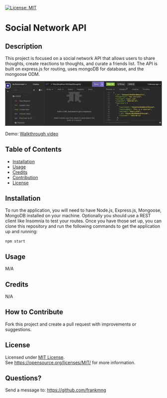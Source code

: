 [![License: MIT](https://img.shields.io/badge/License-MIT-yellow.svg)](https://opensource.org/licenses/MIT)
# Social Network API
## Description
This project is focused on a social network API that allows users to share thoughts, create reactions to thoughts, and curate a friends list. The API is built on express.js for routing, uses mongoDB for database, and the mongoose ODM.

![social-network-api](https://raw.githubusercontent.com/frankmng/Social-Network-API//main/assets/images/social-network-api.png)

Demo: [Walkthrough video](https://drive.google.com/file/d/1f1TbyZTUzpbN72eP8XRuYkwLia2vcz5f/view?usp=share_link)
## Table of Contents
- [Installation](#installation)
- [Usage](#usage)
- [Credits](#credits)
- [Contribution](#contribution)
- [License](#license)

## Installation
To run the application, you will need to have Node.js, Express.js, Mongoose, MongoDB installed on your machine. Optionally you should use a REST client like Insomnia to test your routes. Once you have those set up, you can clone this repository and run the following commands to get the application up and running:

    npm start

## Usage
M/A
## Credits
N/A

## How to Contribute
Fork this project and create a pull request with improvements or suggestions.
## License
Licensed under <a href="https://opensource.org/licenses/MIT/">MIT License<a>.<br>
See https://opensource.org/licenses/MIT/ for more information.

## Questions?
Send a message to: https://github.com/frankmng
